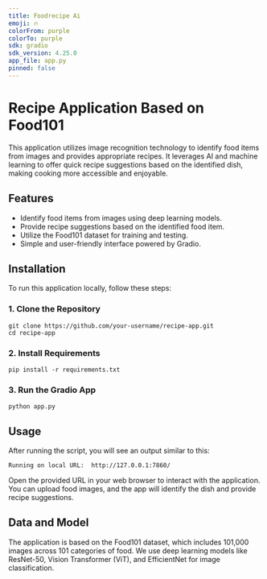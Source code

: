 ```yaml
---
title: Foodrecipe Ai
emoji: 🔥
colorFrom: purple
colorTo: purple
sdk: gradio
sdk_version: 4.25.0
app_file: app.py
pinned: false
---
```


# Recipe Application Based on Food101

This application utilizes image recognition technology to identify food items from images and provides appropriate recipes. It leverages AI and machine learning to offer quick recipe suggestions based on the identified dish, making cooking more accessible and enjoyable.

## Features

- Identify food items from images using deep learning models.
- Provide recipe suggestions based on the identified food item.
- Utilize the Food101 dataset for training and testing.
- Simple and user-friendly interface powered by Gradio.

## Installation

To run this application locally, follow these steps:

### 1. Clone the Repository

```
git clone https://github.com/your-username/recipe-app.git
cd recipe-app
```

### 2. Install Requirements

```
pip install -r requirements.txt
```

### 3. Run the Gradio App

```
python app.py
```

## Usage
After running the script, you will see an output similar to this:

```
Running on local URL:  http://127.0.0.1:7860/
```
Open the provided URL in your web browser to interact with the application. You can upload food images, and the app will identify the dish and provide recipe suggestions.

## Data and Model
The application is based on the Food101 dataset, which includes 101,000 images across 101 categories of food. We use deep learning models like ResNet-50, Vision Transformer (ViT), and EfficientNet for image classification.

